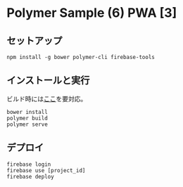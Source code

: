 # Polymer Sample (6) PWA [3]

## セットアップ
```
npm install -g bower polymer-cli firebase-tools
```

## インストールと実行

ビルド時には[ここ](https://github.com/Polymer/polymer-cli/issues/701)を要対応。

```
bower install
polymer build
polymer serve
```

## デプロイ

```
firebase login
firebase use [project_id]
firebase deploy
```
